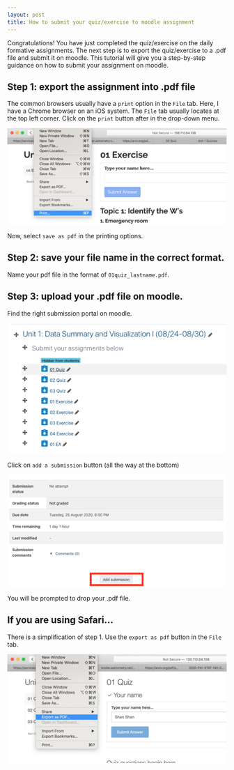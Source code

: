 ```yaml
---
layout: post
title: How to submit your quiz/exercise to moodle assignment
---
```


Congratulations! You have just completed the quiz/exercise on the daily formative assignments. The next step is to export the quiz/exercise to a .pdf file and submit it on moodle. This tutorial will give you a step-by-step guidance on how to submit your assignment on moodle.

## Step 1: export the assignment into .pdf file
The common browsers usually have a `print` option in the `File` tab. Here, I have a Chrome browser on an iOS system. The `File` tab usually locates at the top left corner. Click on the `print` button after in the drop-down menu. 

![im1](https://github.com/sshanshans/writing/blob/master/images/post/sub/scr1.png?raw=true)

Now, select `save as pdf` in the printing options. 

## Step 2: save your file name in the correct format. 
Name your pdf file in the format of `01quiz_lastname.pdf`. 

## Step 3: upload your .pdf file on moodle. 
Find the right submission portal on moodle. 

![im2](https://github.com/sshanshans/writing/blob/master/images/post/sub/scr2.png?raw=true)

Click on `add a submission` button (all the way at the bottom)

![im3](https://github.com/sshanshans/writing/blob/master/images/post/sub/scr3.png?raw=true)

You will be prompted to drop your .pdf file.


## If you are using Safari...
There is a simplification of step 1. Use the `export as pdf` button in the `File` tab. 

![im4](https://github.com/sshanshans/writing/blob/master/images/post/sub/scr4.png?raw=true)

